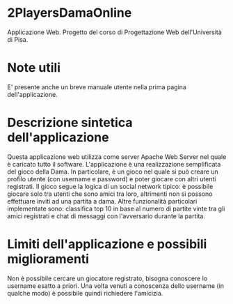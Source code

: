 # 2PlayersDamaOnline
Applicazione Web. Progetto del corso di Progettazione Web dell'Università di Pisa.

# Note utili
E' presente anche un breve manuale utente nella prima pagina dell'applicazione.

# Descrizione sintetica dell'applicazione
Questa applicazione web utilizza come server Apache Web Server nel quale è caricato tutto il software.
L'applicazione è una realizzazione semplificata del gioco della Dama. In particolare, è un gioco nel quale si può creare un profilo utente (con username e password) e poter giocare con altri utenti registrati.
Il gioco segue la logica di un social network tipico: è possibile giocare solo tra utenti che sono amici tra loro, altrimenti non si possono effettuare inviti ad una partita a dama.
Altre funzionalità particolari implementate sono: classifica top 10 in base al numero di partite vinte tra gli amici registrati e chat di messaggi con l'avversario durante la partita.

# Limiti dell'applicazione e possibili miglioramenti
Non è possibile cercare un giocatore registrato, bisogna conoscere lo username esatto a priori. Una volta venuti a conoscenza dello username (in qualche modo) è possibile quindi richiedere l'amicizia.
